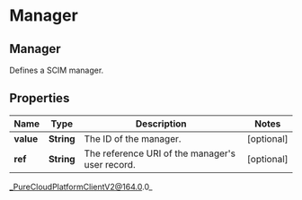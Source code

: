# Manager

## Manager
Defines a SCIM manager.

## Properties

|Name | Type | Description | Notes|
|------------ | ------------- | ------------- | -------------|
| **value** | **String** | The ID of the manager. | [optional] |
| **ref** | **String** | The reference URI of the manager&#39;s user record. | [optional] |



_PureCloudPlatformClientV2@164.0.0_
